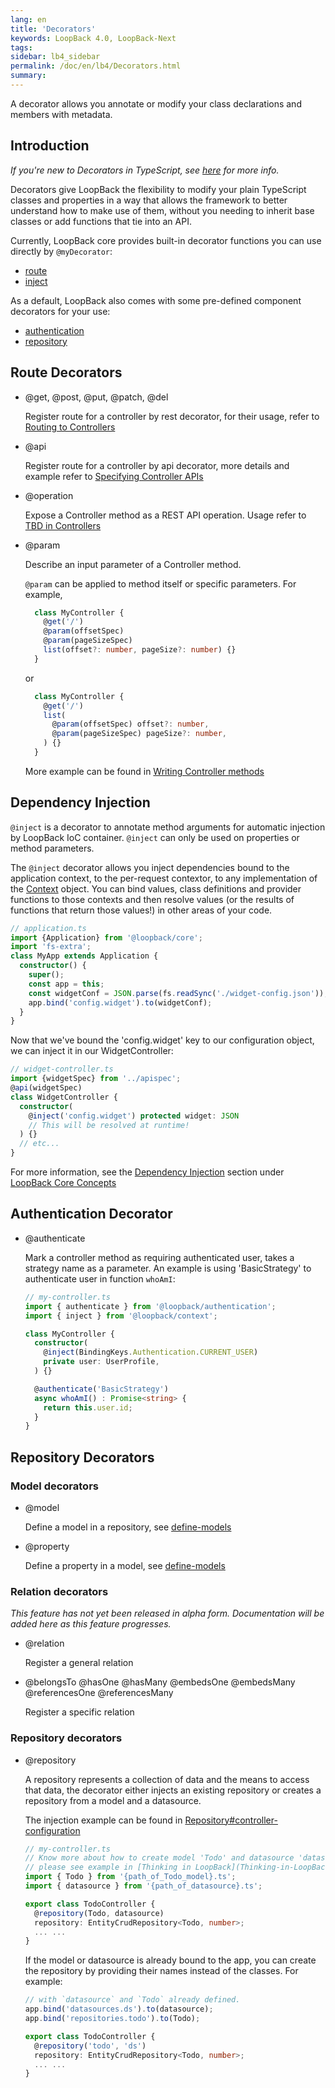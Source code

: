 ```yaml
---
lang: en
title: 'Decorators'
keywords: LoopBack 4.0, LoopBack-Next
tags:
sidebar: lb4_sidebar
permalink: /doc/en/lb4/Decorators.html
summary:
---
```


A decorator allows you annotate or modify your class declarations and members with metadata.

## Introduction

*If you're new to Decorators in TypeScript, see [here](https://www.typescriptlang.org/docs/handbook/decorators.html) for more info.*

Decorators give LoopBack the flexibility to modify your plain TypeScript classes 
and properties in a way that allows the framework to better understand how to 
make use of them, without you needing to inherit base classes or add functions 
that tie into an API.

Currently, LoopBack core provides built-in decorator functions you can use directly
by `@myDecorator`:

- [route](#route-decorators)
- [inject](#dependency-injection)

As a default, LoopBack also comes with some pre-defined component decorators for your use:

- [authentication](#authentication-decorators)
- [repository](#repository-decorators)

## Route Decorators
- @get, @post, @put, @patch, @del

  Register route for a controller by rest decorator, for their usage, refer to 
  [Routing to Controllers](controllers.htm#Routing-to-Controllers)

- @api

  Register route for a controller by api decorator, more details and example refer 
  to [Specifying Controller APIs](controllers.htm#Specifying-Controller-APIs)

- @operation

  Expose a Controller method as a REST API operation. Usage refer to [TBD in Controllers](controllers.htm#)

- @param

  Describe an input parameter of a Controller method. 
  
  `@param` can be applied to method itself or specific parameters. For example,

  ```ts
    class MyController {
      @get('/')
      @param(offsetSpec)
      @param(pageSizeSpec)
      list(offset?: number, pageSize?: number) {}
    }
  ```

  or
  
  ```ts
    class MyController {
      @get('/')
      list(
        @param(offsetSpec) offset?: number,
        @param(pageSizeSpec) pageSize?: number,
      ) {}
    }
  ```
  
  More example can be found in [Writing Controller methods](controller.htm#Writing-Controller-methods)
  
## Dependency Injection

`@inject` is a decorator to annotate method arguments for automatic injection by 
LoopBack IoC container. `@inject` can only be used on properties or method parameters.

The `@inject` decorator allows you inject dependencies bound to the application context, 
to the per-request contextor, to any implementation of the [Context](#context) object. 
You can bind values, class definitions and provider functions to those contexts and 
then resolve values (or the results of functions that return those values!) in other 
areas of your code.

```ts
// application.ts
import {Application} from '@loopback/core';
import 'fs-extra';
class MyApp extends Application {
  constructor() {
    super();
    const app = this;
    const widgetConf = JSON.parse(fs.readSync('./widget-config.json'));
    app.bind('config.widget').to(widgetConf);
  }
}
```
Now that we've bound the 'config.widget' key to our configuration object, we can
inject it in our WidgetController:

```ts
// widget-controller.ts
import {widgetSpec} from '../apispec';
@api(widgetSpec)
class WidgetController {
  constructor(
    @inject('config.widget') protected widget: JSON
    // This will be resolved at runtime!
  ) {}
  // etc...
}
```

For more information, see the [Dependency Injection](Dependency-Injection.htm) section under [LoopBack Core Concepts](Concepts.htm)

## Authentication Decorator

- @authenticate

  Mark a controller method as requiring authenticated user, takes a strategy name 
  as a parameter. An example is using 'BasicStrategy' to authenticate user in function
  `whoAmI`:

  ```ts
  // my-controller.ts
  import { authenticate } from '@loopback/authentication';
  import { inject } from '@loopback/context';

  class MyController {
    constructor(
      @inject(BindingKeys.Authentication.CURRENT_USER)
      private user: UserProfile,
    ) {}

    @authenticate('BasicStrategy')
    async whoAmI() : Promise<string> {
      return this.user.id;
    }
  }
  ```

## Repository Decorators

### Model decorators

- @model

  Define a model in a repository, see [define-models](Repositories.html#define-models)

- @property

  Define a property in a model, see [define-models](Repositories.html#define-models)

### Relation decorators

  *This feature has not yet been released in alpha form. Documentation will be* 
  *added here as this feature progresses.*

- @relation

  Register a general relation

- @belongsTo @hasOne @hasMany @embedsOne @embedsMany @referencesOne @referencesMany

  Register a specific relation

### Repository decorators

- @repository

  A repository represents a collection of data and the means to access that data, 
  the decorator either injects an existing repository or creates a repository 
  from a model and a datasource.

  The injection example can be found in [Repository#controller-configuration](Repositories.html#controller-configuration)

  ```ts
  // my-controller.ts
  // Know more about how to create model 'Todo' and datasource 'datasource', 
  // please see example in [Thinking in LoopBack](Thinking-in-LoopBack.htm#define-product-model-repository-and-data-source)
  import { Todo } from '{path_of_Todo_model}.ts';
  import { datasource } from '{path_of_datasource}.ts';

  export class TodoController {
    @repository(Todo, datasource)
    repository: EntityCrudRepository<Todo, number>;
    ... ...
  }
  ```
  
  If the model or datasource is already bound to the app, you can create the 
  repository by providing their names instead of the classes. For example:

  ```ts
  // with `datasource` and `Todo` already defined.
  app.bind('datasources.ds').to(datasource);
  app.bind('repositories.todo').to(Todo);

  export class TodoController {
    @repository('todo', 'ds')
    repository: EntityCrudRepository<Todo, number>;
    ... ...
  }
  ```
